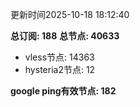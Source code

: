 更新时间2025-10-18 18:12:40

**总订阅: 188**
**总节点: 40633**
- vless节点: 14363
- hysteria2节点: 12

**google ping有效节点: 182**
